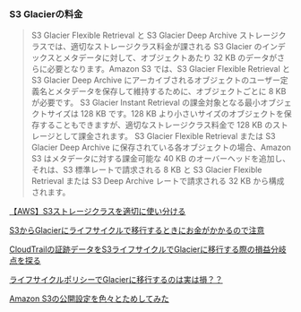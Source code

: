 ### S3 Glacierの料金
> S3 Glacier Flexible Retrieval と S3 Glacier Deep Archive ストレージクラスでは、適切なストレージクラス料金が課される S3 Glacier のインデックスとメタデータに対して、オブジェクトあたり 32 KB のデータがさらに必要となります。Amazon S3 では、S3 Glacier Flexible Retrieval と S3 Glacier Deep Archive にアーカイブされるオブジェクトのユーザー定義名とメタデータを保存して維持するために、オブジェクトごとに 8 KB が必要です。
> S3 Glacier Instant Retrieval の課金対象となる最小オブジェクトサイズは 128 KB です。128 KB より小さいサイズのオブジェクトを保存することもできますが、適切なストレージクラス料金で 128 KB のストレージとして課金されます。
> S3 Glacier Flexible Retrieval または S3 Glacier Deep Archive に保存されている各オブジェクトの場合、Amazon S3 はメタデータに対する課金可能な 40 KB のオーバーヘッドを追加し、それは、S3 標準レートで請求される 8 KB と S3 Glacier Flexible Retrieval または S3 Deep Archive レートで請求される 32 KB から構成されます。

[【AWS】S3ストレージクラスを適切に使い分ける](https://sayjoyblog.com/s3_storage_classes/)

[S3からGlacierにライフサイクルで移行するときにお金がかかるので注意](https://blog.jicoman.info/2018/07/noticement-of-transition-from-s3-glacier/)

[CloudTrailの証跡データをS3ライフサイクルでGlacierに移行する際の損益分岐点を探る](https://dev.classmethod.jp/articles/explore-breakeven-points-when-migrating-cloudtrail-trail-data-to-glacier-in-s3-lifecycles/#toc-3)

[ライフサイクルポリシーでGlacierに移行するのは実は損？？](https://qiita.com/Ichi0124/items/19a05ea599bd13372586)

[Amazon S3の公開設定を色々とためしてみた](https://qiita.com/dayjournal/items/c827a17917127bff3906)

